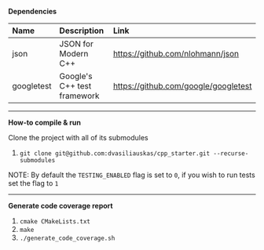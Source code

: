 **Dependencies**

|      Name      |         Description         |                    Link                    |
|:-------------- |:--------------------------- |:------------------------------------------ |
| json           | JSON for Modern C++         | https://github.com/nlohmann/json           |
| googletest     | Google's C++ test framework | https://github.com/google/googletest 


----------

**How-to compile & run**

Clone the project with all of its submodules
1. ```git clone git@github.com:dvasiliauskas/cpp_starter.git --recurse-submodules```

NOTE: By default the `TESTING_ENABLED` flag is set to `0`, if you wish to run tests set the flag to `1` 

----------
**Generate code coverage report**
1. ```cmake CMakeLists.txt```
2. ```make```
3. ```./generate_code_coverage.sh```


